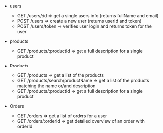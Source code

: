* users
  * GET /users/:id => get a single users info (returns fullName and email)
  * POST /users => create a new user (returns userId and token)
  * POST /users/token => verifies user login and returns token for the user
* products
  * GET /products/:productId => get a full description for a single product

* Products
  * GET /products => get a list of the products
  * GET /products/search/productName => get a list of the products matching the name or/and description 
  * GET /products/:productId => get a full description for a single product

* Orders
  * GET /orders => get a list of orders for a user
  * GET /orders/:orderId => get detailed overview of an order with orderId
  